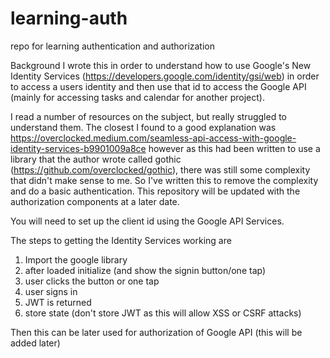# learning-auth
repo for learning authentication and authorization 

Background
I wrote this in order to understand how to use Google's New Identity Services (https://developers.google.com/identity/gsi/web) in order to access a users identity and
then use that id to access the Google API (mainly for accessing tasks and calendar for another project).

I read a number of resources on the subject, but really struggled to understand them. The closest I found to a good explanation was https://overclocked.medium.com/seamless-api-access-with-google-identity-services-b9901009a8ce however as this had been written to use a library that the author wrote called gothic (https://github.com/overclocked/gothic), there was still some complexity that didn't make sense to me. So I've written this to remove the complexity and do a basic authentication. This repository will be updated with the authorization components at a later date.


You will need to set up the client id using the Google API Services.

The steps to getting the Identity Services working are

1. Import the google library
2. after loaded initialize (and show the signin button/one tap)
3. user clicks the button or one tap
4. user signs in
5. JWT is returned
6. store state (don't store JWT as this will allow XSS or CSRF attacks)

Then this can be later used for authorization of Google API (this will be added later)
